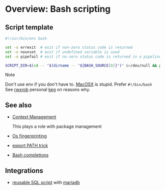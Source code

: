 # Overview: Bash scripting

## Script template

```bash
#!/usr/bin/env bash

set -o errexit  # exit if non-zero status code is returned
set -o nounset  # exit if undefined variable is used
set -o pipefail # exit if no-zero status code is returned in a pipeline

SCRIPT_DIR=$(cd -- "$(dirname -- "${BASH_SOURCE[0]}")" &>/dev/null && pwd)
```

> [!NOTE]
>
> Don't use env if you don't have to. [MacOSX](../654) is stupid. Prefer `#!/bin/bash` See [rwxrob](../80) personal [keg](../651) on reasons why.

## See also

- [Context Management](../113)

  This plays a role with package management

- [Os fingerprinting](../133)
- [export PATH trick](../655)
- [Bash completions](../125)

## Integrations

- [reusable SQL script](../652) with [mariadb](../654)
